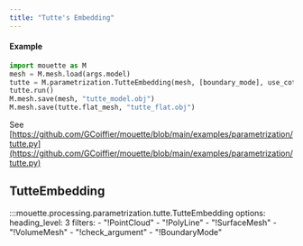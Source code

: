 ```yaml
---
title: "Tutte's Embedding"
---
```


#### Example
```python
import mouette as M
mesh = M.mesh.load(args.model)
tutte = M.parametrization.TutteEmbedding(mesh, [boundary_mode], use_cotan=True, verbose=True)
tutte.run()
M.mesh.save(mesh, "tutte_model.obj")
M.mesh.save(tutte.flat_mesh, "tutte_flat.obj")
```

See [https://github.com/GCoiffier/mouette/blob/main/examples/parametrization/tutte.py](https://github.com/GCoiffier/mouette/blob/main/examples/parametrization/tutte.py)

## TutteEmbedding

:::mouette.processing.parametrization.tutte.TutteEmbedding
    options:
        heading_level: 3
        filters:
        - "!PointCloud"
        - "!PolyLine"
        - "!SurfaceMesh"
        - "!VolumeMesh"
        - "!check_argument"
        - "!BoundaryMode"